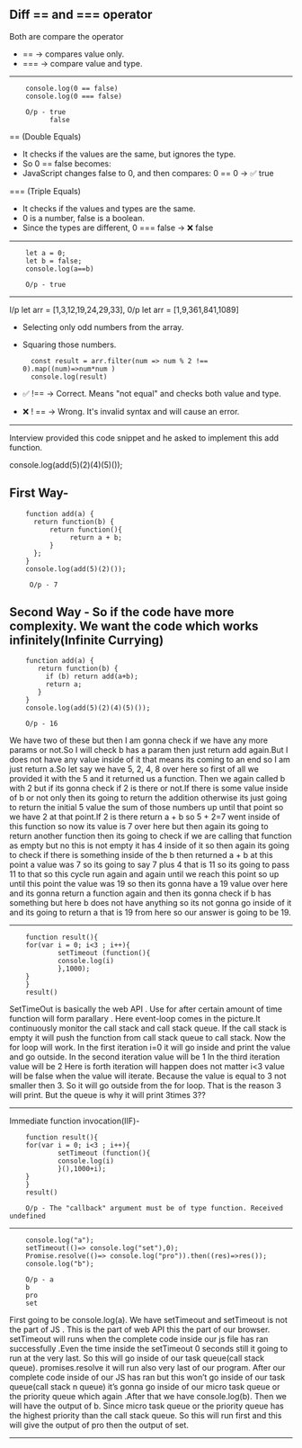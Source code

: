 Diff == and === operator
----------------------------
Both are compare the operator
* ==	->      compares value only.
* ===     ->      compare value and type.
	
-------------------------------------------

        console.log(0 == false)
        console.log(0 === false)

        O/p - true
              false

== (Double Equals)
* It checks if the values are the same, but ignores the type.
* So 0 == false becomes:
* JavaScript changes false to 0, and then compares: 0 == 0 → ✅ true

=== (Triple Equals)
* It checks if the values and types are the same.
* 0 is a number, false is a boolean.
* Since the types are different, 0 === false → ❌ false   

-----------------------------------------------------------------------------------------------------
        
        let a = 0;
        let b = false;
        console.log(a==b)

        O/p - true

----------------------------------------------------------------------------------------------------
I/p let arr = [1,3,12,19,24,29,33], 
0/p let arr = [1,9,361,841,1089]

* Selecting only odd numbers from the array.
* Squaring those numbers.
 
        const result = arr.filter(num => num % 2 !== 0).map((num)=>num*num )
        console.log(result)

* ✅ !== → Correct. Means "not equal" and checks both value and type.
* ❌ ! == → Wrong. It's invalid syntax and will cause an error.

----------------------------------------------------------------------------------------------------

Interview provided this code snippet and he asked to implement this add function.

console.log(add(5)(2)(4)(5)());

First Way- 
----------
        function add(a) {
          return function(b) {
              return function(){
                   return a + b;
              }
          };
        }
        console.log(add(5)(2)()); 

         O/p - 7

Second Way - So if the code have more complexity. We want the code which works infinitely(Infinite Currying)
------------

        function add(a) {
           return function(b) {
             if (b) return add(a+b);
             return a;
           }
        }
        console.log(add(5)(2)(4)(5)()); 

        O/p - 16

We have two of these but then I am gonna check if we have any more params or not.So I will check b has a param then just return add again.But I does not have any value inside of it that means its coming to an end so I am just return a.So let say we have 5, 2, 4, 8 over here so first of all we provided it with the 5 and it returned us a function. Then we again called b with 2  but if its gonna check if 2 is there or not.If there is some value inside of b or not only then its going to return the addition otherwise its just going to return the initial 5 value the sum of those numbers up until that point so we have 2 at that point.If 2 is there return a + b so 5 + 2=7 went inside of this function so now its value is 7 over here but then again its going to return another function then its going to check if we are calling that function as empty but no this is not empty it has 4 inside of it so then again its going to check if there is something inside of the b then returned a + b at this point a value was 7 so its going to say 7 plus 4  that is 11 so its going to pass 11 to that so this cycle run again and again until we reach this point so up until this point the value was 19 so then its gonna have a 19 value over here and its gonna return a function again and then its gonna check if b has something but here b does not have anything so its not gonna go inside of it and its going to return a that is 19 from here so our answer is going to be 19.  

---------------------------------------------------------------------------------------------------

        function result(){
        for(var i = 0; i<3 ; i++){
                setTimeout (function(){
                console.log(i)
                },1000);
        }
        }
        result()

SetTimeOut is basically the web API . Use for after certain amount of time function will form parallary . Here event-loop comes in the picture.It continuously monitor the call stack and call stack queue. If the call stack is empty it will push the function from call stack queue to call stack.
Now the for loop will work.
In the first iteration i=0 it will go inside and print the value and go outside.
In the second iteration value will be 1
In the third iteration value will be 2
Here is forth iteration will happen does not matter i<3 value will be false when the value will iterate. Because the value is equal to 3 not smaller then 3. So it will go outside from the for loop.
That is the reason 3 will print.
But the queue is why it will print 3times 3??

---------------------------------------------------------------------------------------------------
Immediate function invocation(IIF)-

        function result(){
        for(var i = 0; i<3 ; i++){
                setTimeout (function(){
                console.log(i)
                }(),1000+i);
        }
        }
        result()

        O/p - The "callback" argument must be of type function. Received undefined

---------------------------------------------------------------------------------------------------
        console.log("a");
        setTimeout(()=> console.log("set"),0);
        Promise.resolve(()=> console.log("pro")).then((res)=>res());
        console.log("b");

        O/p - a
        b
        pro
        set

First going to be console.log(a). We have setTimeout  and setTimeout  is not the part of JS . This is the part of web API  this the part of our browser. setTimeout  will runs when the complete code inside our js file has ran successfully .Even the time inside the setTimeout  0 seconds still it going to run at the very last. So this will go inside of our task queue(call stack queue). promises.resolve it will run also very last of our program. After our complete code inside of our JS has ran but this won’t go inside of our task queue(call stack n    queue) it’s gonna go inside of our micro task queue or the priority queue which again .After that we have console.log(b). Then we will have the output of b. Since  micro task queue or the priority queue has the highest priority than the call stack queue. So this will run first and this will give the output of pro then the output of set.

---------------------------------------------------------------------------------------------------
